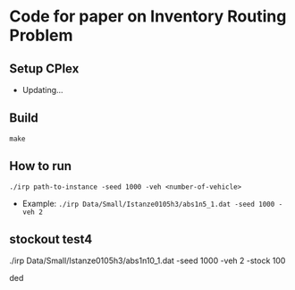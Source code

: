 # Code for paper on Inventory Routing Problem

## Setup CPlex
- Updating...

## Build
```
make
```
## How to run
```
./irp path-to-instance -seed 1000 -veh <number-of-vehicle>
```

- Example: `./irp Data/Small/Istanze0105h3/abs1n5_1.dat -seed 1000 -veh 2`

## stockout test4
./irp Data/Small/Istanze0105h3/abs1n10_1.dat -seed 1000 -veh 2 -stock 100

ded
